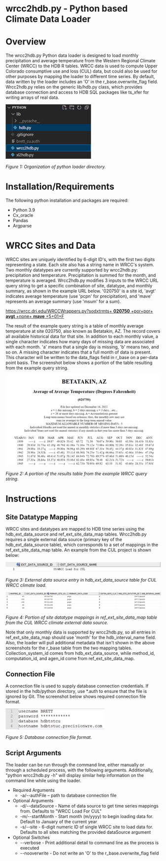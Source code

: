 # wrcc2hdb.py - Python based Climate Data Loader

# Overview

The wrcc2hdb.py Python data loader is designed to load monthly precipitation and average temperature from the Western Regional Climate Center (WRCC) to the HDB R tables. WRCC data is used to compute Upper Colorado consumptive use and loss (CUL) data, but could also be used for other purposes by mapping the loader to different time series. By default, data written by the loader includes an 'O' in the r\_base.overwrite\_flag field. Wrcc2hdb.py relies on the generic lib/hdb.py class, which provides database connection and access to HDB SQL packages like ts\_xfer for writing arrays of real data.

![](img/wrccFolderStructure.png?raw=true)

_Figure 1: Organization of python loader directory._

# Installation/Requirements

The following python installation and packages are required:

- Python 3.9
- Cx\_oracle
- Pandas
- Argparse

# WRCC Sites and Data

WRCC sites are uniquely identified by 6-digit ID's, with the first two digits representing a state. Each site also has a string name in WRCC's system. Two monthly datatypes are currently supported by wrcc2hdb.py: precipitation and temperature. Precipitation is summed for the month, and temperature is averaged. Wrcc2hdb.py modifies 3 inputs to the WRCC URL query string to get a specific combination of site, datatype, and monthly summary, as shown in the example URL below. '020750' is a site id, 'avgt' indicates average temperature (use 'pcpn' for precipitation), and 'mave' represents an average summary (use 'msum' for a sum).

[https://wrcc.dri.edu/WRCCWrappers.py?sodxtrmts+ **020750** +por+por+ **avgt** +none+ **mave** +5+01+F](https://wrcc.dri.edu/WRCCWrappers.py?sodxtrmts+020750+por+por+avgt+none+mave+5+01+F)

The result of the example query string is a table of monthly average temperature at site 020750, also known as Betatakin, AZ. The record covers all available historical data for that site. In addition to each monthly value, a single character indicates how many days of missing data are associated with each month. 'a' means that a single day is missing, 'b' means two, and so on. A missing character indicates that a full month of data is present. This character will be written to the data\_flags field in r\_base on a per-data point basis. The screenshot below shows a portion of the table resulting from the example query string.

![](img/wrccSampleTable.png?raw=true)

_Figure 2: A portion of the results table from the example WRCC query string._

# Instructions

## Site Datatype Mapping

WRCC sites and datatypes are mapped to HDB time series using the hdb\_ext\_data\_source and ref\_ext\_site\_data\_map tables. Wrcc2hdb.py requires a single external data source (primary key of the hdb\_ext\_data\_source table), which corresponds to a set of mappings in the ref\_ext\_site\_data\_map table. An example from the CUL project is shown below:

![](img/wrccExtDataSource.png?raw=true)

_Figure 3: External data source entry in hdb\_ext\_data\_source table for CUL WRCC climate load._

![](img/wrccExtSiteDataMap.png?raw=true)

_Figure 4: Portion of site datatype mappings in ref\_ext\_site\_data\_map table from the CUL WRCC climate external data source._

Note that only monthly data is supported by wrcc2hdb.py, so all entries in ref\_ext\_site\_data\_map should use 'month' for the hdb\_interval\_name field. Also, the loader will pull additional metadata that isn't shown in the above screenshots for the r\_base table from the two mapping tables. Collection\_system\_id comes from hdb\_ext\_data\_source, while method\_id, computation\_id, and agen\_id come from ref\_ext\_site\_data\_map.

## Connection File

A connection file is used to supply database connection credentials. If stored in the hdb/python directory, use \*.auth to ensure that the file is ignored by Git. The screenshot below shows required connection file format.

![](img/HDBConnFile.png?raw=true)

_Figure 5: Database connection file format._

## Script Arguments

The loader can be run through the command line, either manually or through a scheduled process, with the following arguments. Additionally, "python wrcc2hdb.py -h" will display similar help information on the command line while using the loader.

- Required Arguments
  - -a/--authFile – path to database connection file
- Optional Arguments
  - -d/--dataSource - Name of data source to get time series mappings from. Defaults to "WRCC Load For CUL"
  - -m/--startMonth - Start month (m/yyyy) to begin loading data for. Default to January of the current year
  - -s/--site - 6-digit numeric ID of single WRCC site to load data for. Defaults to all sites matching the provided dataSource argument
- Optional Switches
  - --verbose - Print additional detail to command line as the process is executed
  - --nooverwrite - Do not write an 'O' to the r\_base.overwrite\_flag field